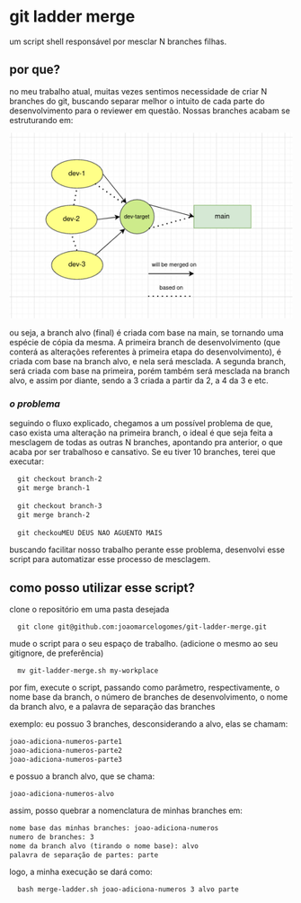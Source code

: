 # git ladder merge

um script shell responsável por mesclar N branches filhas.

## por que?

no meu trabalho atual, muitas vezes sentimos necessidade de criar N branches do git, buscando separar melhor o intuito de cada parte do desenvolvimento para o reviewer em questão. Nossas branches acabam se estruturando em:

  <img src="diagram-flow.png"/>

ou seja, a branch alvo (final) é criada com base na main, se tornando uma espécie de cópia da mesma. A primeira branch de desenvolvimento (que conterá as alterações referentes à primeira etapa do desenvolvimento), é criada com base na branch alvo, e nela será mesclada. A segunda branch, será criada com base na primeira, porém também será mesclada na branch alvo, e assim por diante, sendo a 3 criada a partir da 2, a 4 da 3 e etc.

### _o problema_

seguindo o fluxo explicado, chegamos a um possível problema de que, caso exista uma alteração na primeira branch, o ideal é que seja feita a mesclagem de todas as outras N branches, apontando pra anterior, o que acaba por ser trabalhoso e cansativo. Se eu tiver 10 branches, terei que executar: 

  ```
    git checkout branch-2
    git merge branch-1

    git checkout branch-3
    git merge branch-2

    git checkouMEU DEUS NAO AGUENTO MAIS
  ```

buscando facilitar nosso trabalho perante esse problema, desenvolvi esse script para automatizar esse processo de mesclagem.

## como posso utilizar esse script?

clone o repositório em uma pasta desejada

``` 
  git clone git@github.com:joaomarcelogomes/git-ladder-merge.git
```

mude o script para o seu espaço de trabalho. (adicione o mesmo ao seu gitignore, de preferência)

```
  mv git-ladder-merge.sh my-workplace
```

por fim, execute o script, passando como parâmetro, respectivamente, o nome base da branch, o número de branches de desenvolvimento, o nome da branch alvo, e a palavra de separação das branches

exemplo: eu possuo 3 branches, desconsiderando a alvo, elas se chamam:

    joao-adiciona-numeros-parte1
    joao-adiciona-numeros-parte2
    joao-adiciona-numeros-parte3

e possuo a branch alvo, que se chama:

    joao-adiciona-numeros-alvo

assim, posso quebrar a nomenclatura de minhas branches em:

    nome base das minhas branches: joao-adiciona-numeros
    numero de branches: 3
    nome da branch alvo (tirando o nome base): alvo
    palavra de separação de partes: parte

logo, a minha execução se dará como:
```
  bash merge-ladder.sh joao-adiciona-numeros 3 alvo parte
```

